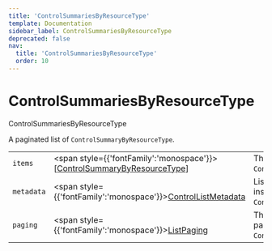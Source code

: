 ```yaml
---
title: 'ControlSummariesByResourceType'
template: Documentation
sidebar_label: ControlSummariesByResourceType
deprecated: false
nav:
  title: 'ControlSummariesByResourceType'
  order: 10
---
```


# ControlSummariesByResourceType

<div style={{'fontFamily':'monospace'}}><span style={{'fontSize':'1.5rem','fontWeight':500}}>ControlSummariesByResourceType</span></div>



A paginated list of `ControlSummaryByResourceType`.

| | | |
| -- | -- | -- |
| `items` | <span style={{'fontFamily':'monospace'}}>[<a href="/guardrails/docs/reference/graphql/object/ControlSummaryByResourceType">ControlSummaryByResourceType</a>]</span> | The `items` for this page of `ControlSummariesByResourceType`. |
| `metadata` | <span style={{'fontFamily':'monospace'}}><a href="/guardrails/docs/reference/graphql/object/ControlListMetadata">ControlListMetadata</a></span> | List metadata information for the instance of `ControlSummariesByResourceType`. |
| `paging` | <span style={{'fontFamily':'monospace'}}><a href="/guardrails/docs/reference/graphql/object/ListPaging">ListPaging</a></span> | The `paging` information for this page of `ControlSummariesByResourceType`. |